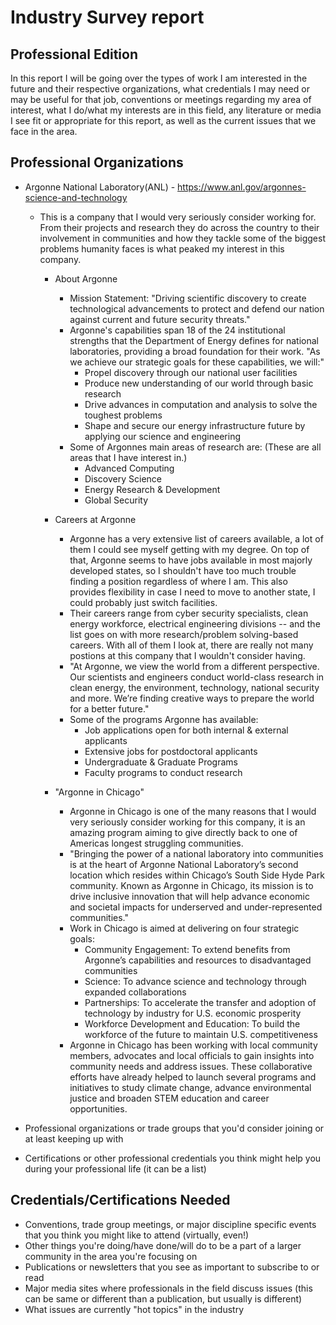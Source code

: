 # Industry Survey report

## Professional Edition

In this report I will be going over the types of work I am interested in the future and their respective organizations, what credentials I may need or may be useful for that job, conventions or meetings regarding my area of interest, what I do/what my interests are in this field, any literature or media I see fit or appropriate for this report, as well as the current issues that we face in the area.


## Professional Organizations

* Argonne National Laboratory(ANL) - https://www.anl.gov/argonnes-science-and-technology
  
  - This is a company that I would very seriously consider working for. From their projects and research they do across the country to         their involvement in communities and how they tackle some of the biggest problems humanity faces is what peaked my interest in this         company.
 
    * About Argonne
      - Mission Statement: "Driving scientific discovery to create technological advancements to protect and defend our nation against             current and future security threats."
      - Argonne's capabilities span 18 of the 24 institutional strengths that the Department of Energy defines for national laboratories,          providing a broad foundation for their work. "As we achieve our strategic goals for these capabilities, we will:"
        * Propel discovery through our national user facilities
        * Produce new understanding of our world through basic research
        * Drive advances in computation and analysis to solve the toughest problems
        * Shape and secure our energy infrastructure future by applying our science and engineering
      - Some of Argonnes main areas of research are: (These are all areas that I have interest in.)
        * Advanced Computing
        * Discovery Science
        * Energy Research & Development
        * Global Security
        
    * Careers at Argonne
      - Argonne has a very extensive list of careers available, a lot of them I could see myself getting with my degree. On top of that,           Argonne seems to have jobs available in most majorly developed states, so I shouldn't have too much trouble finding a position              regardless of where I am. This also provides flexibility in case I need to move to another state, I could probably just switch              facilities.
      - Their careers range from cyber security specialists, clean energy workforce, electrical engineering divisions -- and the list goes         on with more research/problem solving-based careers. With all of them I look at, there are really not many postions at this company         that I wouldn't consider having.
      - "At Argonne, we view the world from a different perspective. Our scientists and engineers conduct world-class research in clean            energy, the environment, technology, national security and more. We’re finding creative ways to prepare the world for a better              future."
      - Some of the programs Argonne has available:
        * Job applications open for both internal & external applicants
        * Extensive jobs for postdoctoral applicants
        * Undergraduate & Graduate Programs
        * Faculty programs to conduct research
          
    * "Argonne in Chicago"
      - Argonne in Chicago is one of the many reasons that I would very seriously consider working for this company, it is an amazing              program aiming to give directly back to one of Americas longest struggling communities.
      - "Bringing the power of a national laboratory into communities is at the heart of Argonne National Laboratory’s second location             which resides within Chicago’s South Side Hyde Park community. Known as Argonne in Chicago, its mission is to drive inclusive               innovation that will help advance economic and societal impacts for underserved and under-represented communities."
      - Work in Chicago is aimed at delivering on four strategic goals:
        * Community Engagement: To extend benefits from Argonne’s capabilities and resources to disadvantaged communities
        * Science: To advance science and technology through expanded collaborations
        * Partnerships: To accelerate the transfer and adoption of technology by industry for U.S. economic prosperity
        * Workforce Development and Education: To build the workforce of the future to maintain U.S. competitiveness
      - Argonne in Chicago has been working with local community members, advocates and local officials to gain insights into community            needs and address issues. These collaborative efforts have already helped to launch several programs and initiatives to study               climate change, advance environmental justice and broaden STEM education and career opportunities. 

* Professional organizations or trade groups that you'd consider joining or at least keeping up with
  
* Certifications or other professional credentials you think might help you during your professional life (it can be a list)

## Credentials/Certifications Needed



* Conventions, trade group meetings, or major discipline specific events that you think you might like to attend (virtually, even!)
* Other things you're doing/have done/will do to be a part of a larger community in the area you're focusing on
* Publications or newsletters that you see as important to subscribe to or read
* Major media sites where professionals in the field discuss issues (this can be same or different than a publication, but usually is different)
* What issues are currently "hot topics" in the industry
